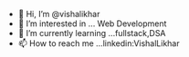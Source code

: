 - 👋 Hi, I’m @vishalikhar
- 👀 I’m interested in ... Web Development
- 🌱 I’m currently learning ...fullstack,DSA
- 📫 How to reach me ...linkedin:VishalLikhar

<!---
vishalikhar/vishalikhar is a ✨ special ✨ repository because its `README.md` (this file) appears on your GitHub profile.
You can click the Preview link to take a look at your changes.
--->
